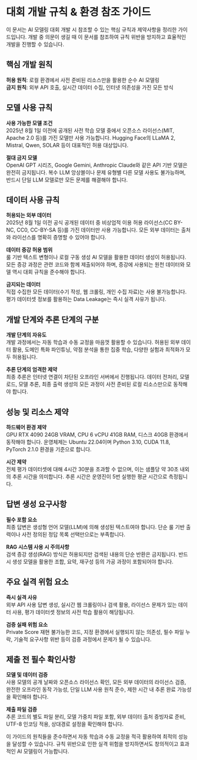 # 대회 개발 규칙 & 환경 참조 가이드

이 문서는 AI 모델링 대회 개발 시 참조할 수 있는 핵심 규칙과 제약사항을 정리한 가이드입니다. 개발 중 의문이 생길 때 이 문서를 참조하여 규칙 위반을 방지하고 효율적인 개발을 진행할 수 있습니다.

## 핵심 개발 원칙

**허용 원칙**: 로컬 환경에서 사전 준비된 리소스만을 활용한 순수 AI 모델링  
**금지 원칙**: 외부 API 호출, 실시간 데이터 수집, 인터넷 의존성을 가진 모든 방식

## 모델 사용 규칙

**사용 가능한 모델 조건**  
2025년 8월 1일 이전에 공개된 사전 학습 모델 중에서 오픈소스 라이선스(MIT, Apache 2.0 등)를 가진 모델만 사용 가능합니다. Hugging Face의 LLaMA 2, Mistral, Qwen, SOLAR 등이 대표적인 허용 대상입니다.

**절대 금지 모델**  
OpenAI GPT 시리즈, Google Gemini, Anthropic Claude와 같은 API 기반 모델은 완전히 금지됩니다. 복수 LLM 앙상블이나 문제 유형별 다른 모델 사용도 불가능하며, 반드시 단일 LLM 모델로만 모든 문제를 해결해야 합니다.

## 데이터 사용 규칙

**허용되는 외부 데이터**  
2025년 8월 1일 이전 공식 공개된 데이터 중 비상업적 이용 허용 라이선스(CC BY-NC, CC0, CC-BY-SA 등)를 가진 데이터만 사용 가능합니다. 모든 외부 데이터는 출처와 라이선스를 명확히 증명할 수 있어야 합니다.

**데이터 증강 허용 범위**  
룰 기반 텍스트 변형이나 로컬 구동 생성 AI 모델을 활용한 데이터 생성이 허용됩니다. 모든 증강 과정은 관련 코드와 함께 제출되어야 하며, 증강에 사용되는 원천 데이터와 모델 역시 대회 규칙을 준수해야 합니다.

**금지되는 데이터**  
직접 수집한 모든 데이터(수기 작성, 웹 크롤링, 개인 수집 자료)는 사용 불가능합니다. 평가 데이터셋 정보를 활용하는 Data Leakage는 즉시 실격 사유가 됩니다.

## 개발 단계와 추론 단계의 구분

**개발 단계의 자유도**  
개발 과정에서는 자동 학습과 수동 교정을 마음껏 활용할 수 있습니다. 허용된 외부 데이터 활용, 도메인 특화 파인튜닝, 약점 분석을 통한 집중 학습, 다양한 실험과 최적화가 모두 허용됩니다.

**추론 단계의 엄격한 제약**  
최종 추론은 인터넷 연결이 차단된 오프라인 서버에서 진행됩니다. 데이터 전처리, 모델 로드, 모델 추론, 최종 출력 생성의 모든 과정이 사전 준비된 로컬 리소스만으로 동작해야 합니다.

## 성능 및 리소스 제약

**하드웨어 환경 제약**  
GPU RTX 4090 24GB VRAM, CPU 6 vCPU 41GB RAM, 디스크 40GB 환경에서 동작해야 합니다. 운영체제는 Ubuntu 22.04이며 Python 3.10, CUDA 11.8, PyTorch 2.1.0 환경을 기준으로 합니다.

**시간 제약**  
전체 평가 데이터셋에 대해 4시간 30분을 초과할 수 없으며, 이는 샘플당 약 30초 내외의 추론 시간을 의미합니다. 추론 시간은 운영진이 5번 실행한 평균 시간으로 측정됩니다.

## 답변 생성 요구사항

**필수 포함 요소**  
최종 답변은 생성형 언어 모델(LLM)에 의해 생성된 텍스트여야 합니다. 단순 룰 기반 출력이나 사전 정의된 정답 목록 선택만으로는 부족합니다.

**RAG 시스템 사용 시 주의사항**  
검색 증강 생성(RAG) 방식은 허용되지만 검색된 내용의 단순 반환은 금지됩니다. 반드시 생성 모델을 활용한 조합, 요약, 재구성 등의 가공 과정이 포함되어야 합니다.

## 주요 실격 위험 요소

**즉시 실격 사유**  
외부 API 사용 답변 생성, 실시간 웹 크롤링이나 검색 활용, 라이선스 문제가 있는 데이터 사용, 평가 데이터셋 정보의 사전 학습 활용이 해당됩니다.

**검증 실패 위험 요소**  
Private Score 재현 불가능한 코드, 지정 환경에서 실행되지 않는 의존성, 필수 파일 누락, 기술적 요구사항 위반 등이 검증 과정에서 문제가 될 수 있습니다.

## 제출 전 필수 확인사항

**모델 및 데이터 검증**  
사용 모델의 공개 날짜와 오픈소스 라이선스 확인, 모든 외부 데이터의 라이선스 검증, 완전한 오프라인 동작 가능성, 단일 LLM 사용 원칙 준수, 제한 시간 내 추론 완료 가능성을 확인해야 합니다.

**제출 파일 검증**  
추론 코드의 별도 파일 분리, 모델 가중치 파일 포함, 외부 데이터 출처 증빙자료 준비, UTF-8 인코딩 적용, 상대경로 설정을 확인해야 합니다.

이 가이드의 원칙들을 준수하면서 자동 학습과 수동 교정을 적극 활용하여 최적의 성능을 달성할 수 있습니다. 규칙 위반으로 인한 실격 위험을 방지하면서도 창의적이고 효과적인 AI 모델링이 가능합니다.